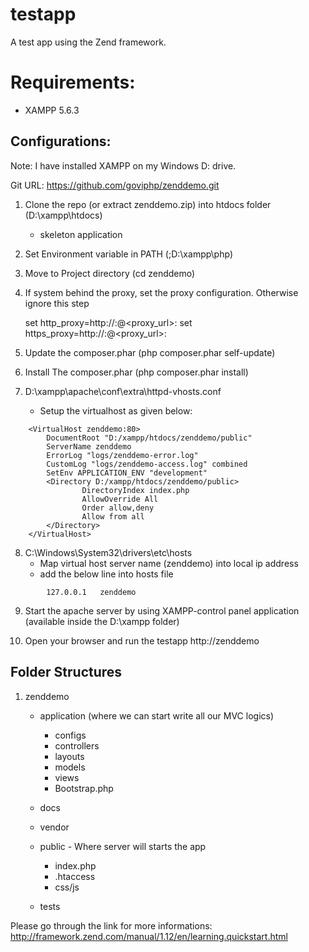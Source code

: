 # testapp
A test app using the Zend framework.

# Requirements:
* XAMPP 5.6.3


## Configurations:
Note: I have installed XAMPP on my Windows D: drive.

Git URL: https://github.com/goviphp/zenddemo.git
1.  Clone the repo (or extract zenddemo.zip) into htdocs folder (D:\xampp\htdocs)	
	- skeleton application 
	
2. Set Environment variable in PATH (;D:\xampp\php)

3. Move to Project directory (cd zenddemo)

4. If system behind the proxy, set the proxy configuration. Otherwise ignore this step
   
    set http_proxy=http://<username>:<password>@<proxy_url>:<proxy-port>
    set https_proxy=http://<username>:<password>@<proxy_url>:<proxy-port>

5. Update the composer.phar (php composer.phar self-update)

6. Install The composer.phar  (php composer.phar install)

7.  D:\xampp\apache\conf\extra\httpd-vhosts.conf
	- Setup the virtualhost as given below:
````
	<VirtualHost zenddemo:80>
		DocumentRoot "D:/xampp/htdocs/zenddemo/public"
		ServerName zenddemo
		ErrorLog "logs/zenddemo-error.log"
		CustomLog "logs/zenddemo-access.log" combined
		SetEnv APPLICATION_ENV "development"
		<Directory D:/xampp/htdocs/zenddemo/public>
				DirectoryIndex index.php
				AllowOverride All
				Order allow,deny
				Allow from all
		</Directory>
	</VirtualHost>
````
8.  C:\Windows\System32\drivers\etc\hosts
	- Map virtual host server name (zenddemo) into local ip address
	- add the below line into hosts file
````
		127.0.0.1	zenddemo
````
9.  Start the apache server by using XAMPP-control panel application (available inside the D:\xampp folder)

10.  Open your browser and run the testapp http://zenddemo


## Folder Structures
1.  zenddemo
	- application (where we can start write all our MVC logics)
		- configs
		- controllers
		- layouts
		- models
		- views
		- Bootstrap.php
	- docs
	- vendor
	- public - Where server will starts the app
		- index.php
		- .htaccess
		- css/js
 
	- tests

Please go through the link for more informations: http://framework.zend.com/manual/1.12/en/learning.quickstart.html

